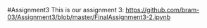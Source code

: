 #Assignment3
This is our assignment 3: https://github.com/bram-03/Assignment3/blob/master/FinalAssignment3-2.ipynb 
